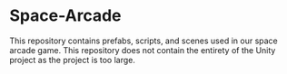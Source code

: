 # Space-Arcade

This repository contains prefabs, scripts, and scenes used in our space arcade game. This repository does not contain the entirety of the Unity project as the project is too large.
